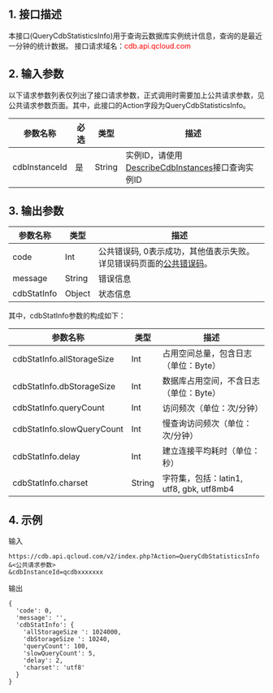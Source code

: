 ## 1. 接口描述
本接口(QueryCdbStatisticsInfo)用于查询云数据库实例统计信息，查询的是最近一分钟的统计数据。
接口请求域名：<font style="color:red">cdb.api.qcloud.com</font>

## 2. 输入参数
以下请求参数列表仅列出了接口请求参数，正式调用时需要加上公共请求参数，见公共请求参数页面。其中，此接口的Action字段为QueryCdbStatisticsInfo。

| 参数名称 | 必选  | 类型 | 描述 |
|---------|---------|---------|---------|
| cdbInstanceId | 是 | String | 实例ID，请使用[DescribeCdbInstances](/doc/api/253/1266)接口查询实例ID|

## 3. 输出参数
| 参数名称 | 类型 | 描述 |
|---------|---------|---------|
| code | Int | 公共错误码, 0表示成功，其他值表示失败。详见错误码页面的<a href='https://www.qcloud.com/doc/api/372/%E9%94%99%E8%AF%AF%E7%A0%81#1.E3.80.81.E5.85.AC.E5.85.B1.E9.94.99.E8.AF.AF.E7.A0.81' title='公共错误码'>公共错误码</a>。|
| message | String | 错误信息|
| cdbStatInfo | Object | 状态信息 |
其中，cdbStatInfo参数的构成如下：

| 参数名称 | 类型 | 描述 |
|---------|---------|---------|
| cdbStatInfo.allStorageSize | Int | 占用空间总量，包含日志（单位：Byte） | 
| cdbStatInfo.dbStorageSize | Int | 数据库占用空间，不含日志（单位：Byte） | 
| cdbStatInfo.queryCount | Int | 访问频次（单位：次/分钟） | 
| cdbStatInfo.slowQueryCount | Int | 慢查询访问频次（单位：次/分钟） | 
| cdbStatInfo.delay | Int | 建立连接平均耗时（单位：秒） | 
| cdbStatInfo.charset | String | 字符集，包括：latin1, utf8, gbk, utf8mb4 | 

## 4. 示例
输入
```
https://cdb.api.qcloud.com/v2/index.php?Action=QueryCdbStatisticsInfo
&<公共请求参数>
&cdbInstanceId=qcdbxxxxxxx
```
输出
```
{
  'code': 0,
  'message': '',
  'cdbStatInfo': {
    'allStorageSize ': 1024000,
    'dbStorageSize ': 10240,
    'queryCount': 100,
    'slowQueryCount': 5,
    'delay': 2,
    'charset': 'utf8'
  }
}
```

